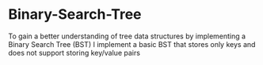# Binary-Search-Tree
To gain a better understanding of tree data structures by implementing a Binary Search Tree (BST) I implement a basic BST that stores only keys and does not support storing key/value pairs
